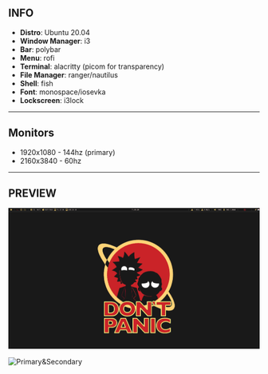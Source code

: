 ## INFO

- **Distro**: Ubuntu 20.04
- **Window Manager**: i3
- **Bar**: polybar
- **Menu**: rofi
- **Terminal**: alacritty (picom for transparency)
- **File Manager**: ranger/nautilus
- **Shell**: fish
- **Font**: monospace/iosevka
- **Lockscreen**: i3lock

---

## Monitors

- 1920x1080 - 144hz (primary)
- 2160x3840 - 60hz

---

## PREVIEW

![Primary](./preview/preview_1.png)

![Primary&Secondary](./preview/preview_2.png)

